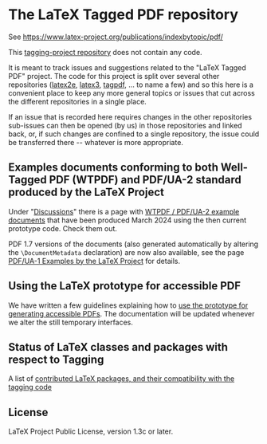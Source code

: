 # The LaTeX Tagged PDF repository

See <https://www.latex-project.org/publications/indexbytopic/pdf/>

This [tagging-project repository](https://github.com/latex3/tagging-project/)  does not contain any code.

It is meant to track issues and suggestions related to the "LaTeX Tagged PDF" 
project. The code for this project is split over several other repositories 
([latex2e](https://github.com/latex3/latex2e),
[latex3](https://github.com/latex3/latex3),
[tagpdf](https://github.com/latex3/tagpdf),
... to name a few) and so this here is a convenient 
place to  keep any more general topics or issues that cut across the 
different repositories in a single place. 

If an issue that is recorded here requires changes in the other repositories 
sub-issues can then be opened (by us) in those repositories and linked back, 
or, if such changes are confined to a single repository, the issue could be 
transferred there -- whatever is more appropriate. 

## Examples documents conforming to both Well-Tagged PDF (WTPDF) and PDF/UA-2 standard produced by the LaTeX Project

Under "[Discussions](https://github.com/latex3/tagging-project/discussions)" there is a page with [WTPDF / PDF/UA-2 example documents](https://github.com/latex3/tagging-project/discussions/72) that have been produced March 2024 using the then current prototype code. Check them out.

PDF 1.7 versions of the documents (also generated automatically by altering the `\DocumentMetadata` declaration) are now also available, see the page [PDF/UA-1 Examples by the LaTeX Project](https://github.com/latex3/tagging-project/discussions/82) for details.

## Using the LaTeX prototype for accessible PDF

We have written a few guidelines explaining how to [use the prototype for generating accessible PDFs](documentation/prototype-usage-instructions.md). The documentation will be updated whenever we alter the still temporary interfaces.

## Status of LaTeX classes and packages with respect to Tagging

A list of [contributed LaTeX packages, and their compatibility with the tagging code](tagging-status/)

## License

LaTeX Project Public License, version 1.3c or later.
